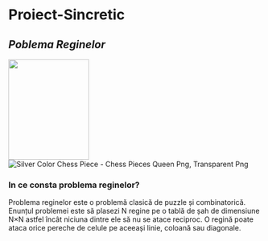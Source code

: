 # Proiect-Sincretic

## *Poblema Reginelor*

<img src="https://www.pinpng.com/pngs/m/220-2206813_silver-color-chess-piece-chess-pieces-queen-png.png" height="200" width="160"/>

<img class="lazy" src="https://www.pinpng.com/pngs/m/220-2206813_silver-color-chess-piece-chess-pieces-queen-png.png" data-original="https://www.pinpng.com/pngs/m/220-2206813_silver-color-chess-piece-chess-pieces-queen-png.png" title="Silver Color Chess Piece - Chess Pieces Queen Png, Transparent Png" alt="Silver Color Chess Piece - Chess Pieces Queen Png, Transparent Png " style="display: inline;">

### In ce consta problema reginelor?

Problema reginelor este o problemă clasică de puzzle și combinatorică. Enunțul problemei este să plasezi N regine pe o tablă de șah de dimensiune N×N astfel încât niciuna dintre ele să nu se atace reciproc. O regină poate ataca orice pereche de celule pe aceeași linie, coloană sau diagonale.

